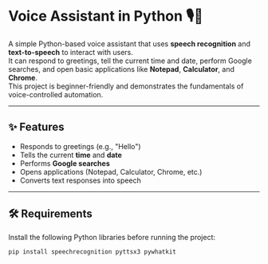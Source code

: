 # Voice Assistant in Python 🎙️🤖

A simple Python-based voice assistant that uses **speech recognition** and **text-to-speech** to interact with users.  
It can respond to greetings, tell the current time and date, perform Google searches, and open basic applications like **Notepad**, **Calculator**, and **Chrome**.  
This project is beginner-friendly and demonstrates the fundamentals of voice-controlled automation.

---

## ✨ Features
- Responds to greetings (e.g., "Hello")
- Tells the current **time** and **date**
- Performs **Google searches**
- Opens applications (Notepad, Calculator, Chrome, etc.)
- Converts text responses into speech

---

## 🛠️ Requirements
Install the following Python libraries before running the project:

```bash
pip install speechrecognition pyttsx3 pywhatkit

